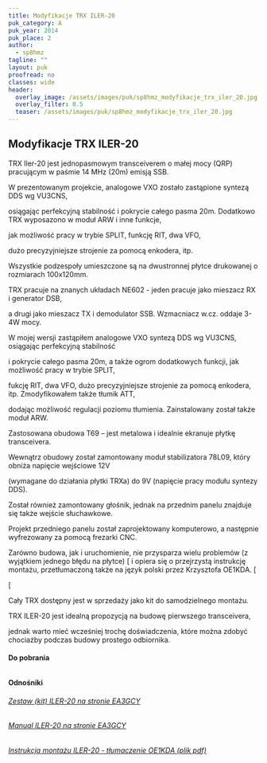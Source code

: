 ```yaml
---
title: Modyfikacje TRX ILER-20
puk_category: A
puk_year: 2014
puk_place: 2
author: 
  - sp8hmz
tagline: ""
layout: puk
proofread: no
classes: wide
header:
  overlay_image: /assets/images/puk/sp8hmz_modyfikacje_trx_iler_20.jpg
  overlay_filter: 0.5
  teaser: /assets/images/puk/sp8hmz_modyfikacje_trx_iler_20.jpg
---
```






 







Modyfikacje TRX ILER-20
-----------------------





 TRX Iler-20 jest jednopasmowym transceiverem o małej mocy (QRP) pracującym w paśmie 14 MHz (20m) emisją SSB.

 W prezentowanym projekcie, analogowe VXO zostało zastąpione syntezą DDS wg VU3CNS,

 osiągając perfekcyjną stabilność i pokrycie całego pasma 20m. Dodatkowo TRX wyposazono w moduł ARW i inne funkcje,

 jak możliwość pracy w trybie SPLIT, funkcję RIT, dwa VFO,

 dużo precyzyjniejsze strojenie za pomocą enkodera, itp.






 Wszystkie podzespoły umieszczone są na dwustronnej płytce drukowanej o rozmiarach 100x120mm.

 TRX pracuje na znanych układach NE602 - jeden pracuje jako mieszacz RX i generator DSB,

 a drugi jako mieszacz TX i demodulator SSB. Wzmacniacz w.cz. oddaje 3-4W mocy.






 W mojej wersji zastąpiłem analogowe VXO syntezą DDS wg VU3CNS, osiągając perfekcyjną stabilność

 i pokrycie całego pasma 20m, a także ogrom dodatkowych funkcji, jak możliwość pracy w trybie SPLIT,

 fukcję RIT, dwa VFO, dużo precyzyjniejsze strojenie za pomocą enkodera, itp. Zmodyfikowałem także tłumik ATT,

 dodając możliwość regulacji poziomu tłumienia. Zainstalowany został także moduł ARW.






 Zastosowana obudowa T69 – jest metalowa i idealnie ekranuje płytkę transceivera.

 Wewnątrz obudowy został zamontowany moduł stabilizatora 78L09, który obniża napięcie wejściowe 12V

 (wymagane do działania płytki TRXa) do 9V (napięcie pracy modułu syntezy DDS).

 Został również zamontowany głośnik, jednak na przednim panelu znajduje się także wejście słuchawkowe.






 Projekt przedniego panelu został zaprojektowany komputerowo, a następnie wyfrezowany za pomocą frezarki CNC.






Zarówno budowa, jak i uruchomienie, nie przysparza wielu problemów (z wyjątkiem jednego błędu na płytce)
[
 i opiera się o przejrzystą instrukcję montażu, przetłumaczoną także na język polski przez Krzysztofa OE1KDA.
[

[



 Cały TRX dostępny jest w sprzedaży jako kit do samodzielnego montażu.

TRX ILER-20 jest idealną propozycją na budowę pierwszego transceivera,

jednak warto mieć wcześniej trochę doświadczenia, które można zdobyć chociażby podczas budowy prostego odbiornika.





#### Do pobrania

###### 

###### 




#### Odnośniki

###### [Zestaw (kit) ILER-20 na stronie EA3GCY](https://www.qrphamradiokits.com/transceivers/iler-40-20-v3-ssb/#cc-m-product-12639450749)

###### [Manual ILER-20 na stronie EA3GCY](https://www.qrphamradiokits.com/app/download/12122667449/ILER20+MK2+manual+english.pdf?t=1586795880)

###### [Instrukcja montażu ILER-20 - tłumaczenie OE1KDA (plik pdf)](https://www.sp-qrp.pl/modules.php?name=Downloads&op=getit&lid=80)

 









 


